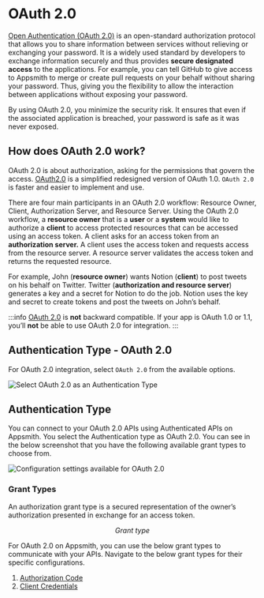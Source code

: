# OAuth 2.0

[Open Authentication (OAuth 2.0)](https://oauth.net/2/) is an open-standard authorization protocol that allows you to share information between services without relieving or exchanging your password. It is a widely used standard by developers to exchange information securely and thus provides **secure designated access** to the applications. For example, you can tell GitHub to give access to Appsmith to merge or create pull requests on your behalf without sharing your password. Thus, giving you the flexibility to allow the interaction between applications without exposing your password.

By using OAuth 2.0, you minimize the security risk. It ensures that even if the associated application is breached, your password is safe as it was never exposed.

## How does OAuth 2.0 work?

OAuth 2.0 is about authorization, asking for the permissions that govern the access. [OAuth2.0](https://oauth.net/2/) is a simplified redesigned version of OAuth 1.0. `OAuth 2.0` is faster and easier to implement and use.

There are four main participants in an OAuth 2.0 workflow: Resource Owner, Client, Authorization Server, and Resource Server. Using the OAuth 2.0 workflow, a **resource owner** that is a **user** or a **system** would like to authorize a **client** to access protected resources that can be accessed using an access token. A client asks for an access token from an **authorization server.** A client uses the access token and requests access from the resource server. A resource server validates the access token and returns the requested resource.

For example, John (**resource owner**) wants Notion (**client**) to post tweets on his behalf on Twitter. Twitter (**authorization and resource server**) generates a key and a secret for Notion to do the job. Notion uses the key and secret to create tokens and post the tweets on John’s behalf.

:::info
[OAuth 2.0](https://oauth.net/2/) is **not** backward compatible. If your app is OAuth 1.0 or 1.1, you’ll **not** be able to use OAuth 2.0 for integration.
:::

## Authentication Type - OAuth 2.0

For OAuth 2.0 integration, select `OAuth 2.0` from the available options.

![Select OAuth 2.0 as an Authentication Type](</img/OAuth__API_Integration__Authentication_Type.png>)

## Authentication Type

You can connect to your OAuth 2.0 APIs using Authenticated APIs on Appsmith. You select the Authentication type as OAuth 2.0. You can see in the below screenshot that you have the following available grant types to choose from.

![Configuration settings available for OAuth 2.0](</img/OAuth__API_Integration__Authentication_Type__OAuth_2.0__Grant_Types.png>)

### Grant Types

An authorization grant type is a secured representation of the owner’s authorization presented in exchange for an access token.

 <figure>
 <object data="https://www.youtube.com/embed/NOpmWnQuwwQ?autoplay=0" width='750px' height='400px'></object>
 <figcaption align="center"><i>Grant type</i></figcaption>
</figure> 


For OAuth 2.0 on Appsmith, you can use the below grant types to communicate with your APIs. Navigate to the below grant types for their specific configurations.

1. [Authorization Code](authorization-code.md)
2. [Client Credentials](client-credentials.md)

